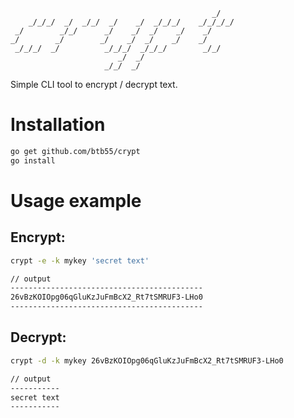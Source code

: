 ```      
                                             _/      
    _/_/_/  _/  _/_/  _/    _/  _/_/_/    _/_/_/_/   
 _/        _/_/      _/    _/  _/    _/    _/        
_/        _/        _/    _/  _/    _/    _/         
 _/_/_/  _/          _/_/_/  _/_/_/        _/_/      
                        _/  _/                       
                     _/_/  _/                      
```
Simple CLI tool to encrypt / decrypt text.

# Installation

```sh
go get github.com/btb55/crypt
go install
```

# Usage example

## Encrypt:
```sh
crypt -e -k mykey 'secret text'
```
```sh
// output
-------------------------------------------
26vBzKOIOpg06qGluKzJuFmBcX2_Rt7tSMRUF3-LHo0
-------------------------------------------
```

## Decrypt:
```sh
crypt -d -k mykey 26vBzKOIOpg06qGluKzJuFmBcX2_Rt7tSMRUF3-LHo0
```
```sh
// output
-----------
secret text
-----------
```
